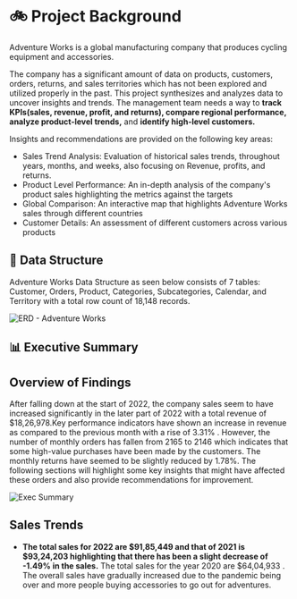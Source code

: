 # :bike: Project Background
Adventure Works is a global manufacturing company that produces cycling equipment and accessories. 

The company has a significant amount of data on products, customers, orders, returns, and sales territories which has not been explored and utilized properly in the past. This project synthesizes and analyzes data
to uncover insights and trends. The management team needs a way to **track KPIs(sales, revenue, profit, and returns), compare regional performance, analyze product-level trends,** and **identify high-level customers.**

Insights and recommendations are provided on the following key areas: 
- Sales Trend Analysis: Evaluation of historical sales trends, throughout years, months, and weeks, also focusing on Revenue, profits, and returns.
- Product Level Performance: An in-depth analysis of the company's product sales highlighting the metrics against the targets
- Global Comparison: An interactive map that highlights Adventure Works sales through different countries
- Customer Details: An assessment of different customers across various products

## :wrench: Data Structure 
Adventure Works Data Structure as seen below consists of 7 tables: Customer, Orders, Product, Categories, Subcategories, Calendar, and Territory with a total row count of 18,148 records.

![ERD - Adventure Works](https://github.com/user-attachments/assets/a05d23e5-7551-4343-9c4a-1030180de21b)

## :bar_chart: Executive Summary 

## Overview of Findings
After falling down at the start of 2022, the company sales seem to have increased significantly in the later part of 2022 with a total revenue of $18,26,978.Key performance indicators have shown an increase in revenue as compared to the previous month with a rise of 3.31% . However, the number of monthly orders has fallen from 2165 to 2146 which indicates that some high-value purchases have been made by the customers. The monthly returns have seemed to be slightly reduced by 1.78%. The following sections will highlight some key insights that might have affected these orders and also provide recommendations for improvement.

![Exec Summary ](https://github.com/user-attachments/assets/6f625fcf-f637-47b0-bf78-4aac16738eae)

## Sales Trends
- **The total sales for 2022 are $91,85,449 and that of 2021 is $93,24,203 highlighting that there has been a slight decrease of -1.49% in the sales.** The total sales for the year 2020 are $64,04,933 . The overall sales have gradually increased due to the pandemic being over and more people buying accessories to go out for adventures.


